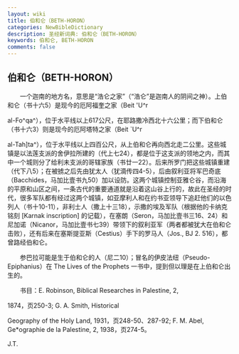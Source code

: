 ```yaml
---
layout: wiki
title: 伯和仑（BETH-HORON）
categories: NewBibleDictionary
description: 圣经新词典: 伯和仑（BETH-HORON）
keywords: 伯和仑, BETH-HORON
comments: false
---
```


## 伯和仑（BETH-HORON）

　　一个迦南的地方名，意思是“浩仑之家”（“浩仑”是迦南人的阴间之神）。上伯和仑（书十六5）是现今的厄阿福奎之家（Beit 'U^r

al-Fo^qa^），位于水平线以上617公尺，在耶路撒冷西北十六公里；而下伯和仑（书十六3）则是现今的厄阿塔特之家（Beit `U^r

al-Tah]ta^），位于水平线以上四百公尺，从上伯和仑再向西北走二公里。这些城镇是以法莲支派的舍伊拉所建的（代上七24），都是位于这支派的领地之内，而其中一个城则分了给利未支派的哥辖家族（书廿一22）。后来所罗门把这些城镇重建（代下八5）；在被掳之后先由犹太人（犹滴传四4-5），后由叙利亚将军巴奇底（Bacchides，马加比壹书九50）加以设防。这两个城镇控制亚雅仑谷，而沿海的平原和山区之间，一条古代的重要通道就是沿着这山谷上行的，故此在圣经的时代，很多军队都有经过这两个城镇，如亚摩利人和在约书亚领导下追赶他们的以色列人（书十10-11），非利士人（撒上十三18），示撒的埃及军队（根据他的卡纳克铭刻 [Karnak inscription] 的记载），在塞朗（Seron，马加比壹书三16、24）和尼加诺（Nicanor，马加比壹书七39）带领下的叙利亚军（两者都被犹大在伯和仑击败），还有后来在塞斯提亚斯（Cestius）手下的罗马人（Jos., BJ 2. 516），都曾路经伯和仑。

　　参巴拉可能是生于伯和仑的人（尼二10）；冒名的伊皮法纽（Pseudo-Epiphanius）在 The Lives of the Prophets 一书中，提到但以理是在上伯和仑出生的。

　　书目：E. Robinson, Biblical Researches in Palestine, 2,

1874，页250-3; G. A. Smith, Historical

Geography of the Holy Land, 1931，页248-50、287-92; F. M. Abel, Ge*ographie de la Palestine, 2, 1938，页274-5。

J.T.







